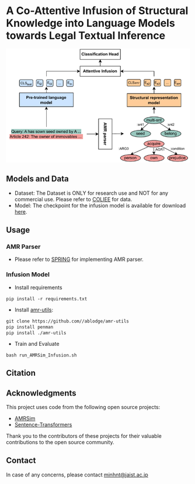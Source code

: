 
# A Co-Attentive Infusion of Structural Knowledge into Language Models towards Legal Textual Inference

![image info](figs/overview_AIKLR.png)

## Models and Data
* Dataset: The Dataset is ONLY for research use and NOT for any commercial use. Please refer to [COLIEE](https://coliee.org/overview) for data. 
* Model: The checkpoint for the infusion model is available for download [here](https://1drv.ms/f/c/2b28b99fcdb225cc/Elw01jWTokxOgN5QlukkHpEBW21-dUBs03SwbkTjjPF49g?e=cxBipd).

## Usage
### AMR Parser
* Please refer to [SPRING](https://github.com/SapienzaNLP/spring) for implementing AMR parser.

### Infusion Model
- Install requirements
```
pip install -r requirements.txt
```
- Install [amr-utils](https://github.com/ablodge/amr-utils):
```
git clone https://github.com//ablodge/amr-utils
pip install penman
pip install ./amr-utils
```
- Train and Evaluate
```
bash run_AMRSim_Infusion.sh
```

## Citation

## Acknowledgments
This project uses code from the following open source projects:
- [AMRSim](https://github.com/zzshou/AMRSim)
- [Sentence-Transformers](https://www.sbert.net)

Thank you to the contributors of these projects for their valuable contributions to the open source community.

## Contact
In case of any concerns, please contact minhnt@jaist.ac.jp